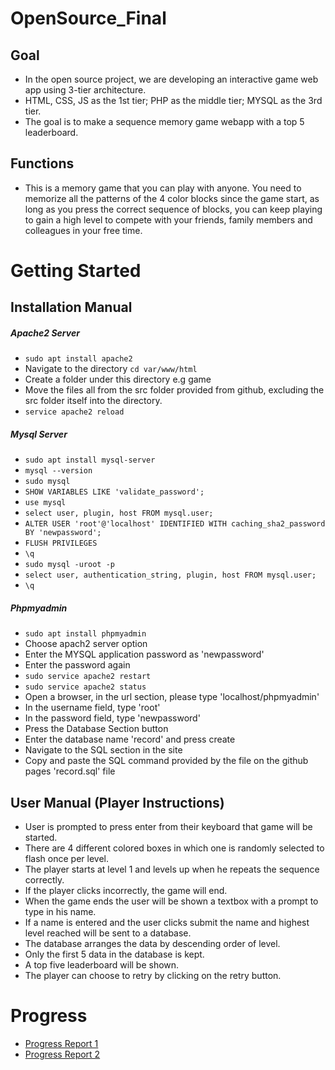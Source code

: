 
# OpenSource_Final  

## Goal 

- In the open source project, we are developing an interactive game web app using 3-tier architecture.
- HTML, CSS, JS as the 1st tier; PHP as the middle tier; MYSQL as the 3rd tier.
- The goal is to make a sequence memory game webapp with a top 5 leaderboard.  

## Functions

- This is a memory game that you can play with anyone. You need to memorize all the patterns of the 4 color blocks
since the game start, as long as you press the correct sequence of blocks, you can keep playing to gain a high level
to compete with your friends, family members and colleagues in your free time.

# Getting Started  

## Installation Manual

##### Apache2 Server
- `sudo apt install apache2`
- Navigate to the directory `cd var/www/html`
- Create a folder under this directory e.g game
- Move the files all from the src folder provided from github, excluding the src folder itself into the directory.
- `service apache2 reload`

##### Mysql Server
- `sudo apt install mysql-server`
- `mysql --version`
- `sudo mysql`
- `SHOW VARIABLES LIKE 'validate_password';`
- `use mysql`
- `select user, plugin, host FROM mysql.user;`
- `ALTER USER 'root'@'localhost' IDENTIFIED WITH caching_sha2_password BY 'newpassword';`
- `FLUSH PRIVILEGES`
- `\q`
- `sudo mysql -uroot -p`
- `select user, authentication_string, plugin, host FROM mysql.user;`
- `\q`

##### Phpmyadmin
- `sudo apt install phpmyadmin`
- Choose apach2 server option
- Enter the MYSQL application password as 'newpassword'
- Enter the password again
- `sudo service apache2 restart`
- `sudo service apache2 status`
- Open a browser, in the url section, please type 'localhost/phpmyadmin'
- In the username field, type 'root'
- In the password field, type 'newpassword'
- Press the Database Section button
- Enter the database name 'record' and press create
- Navigate to the SQL section in the site
- Copy and paste the SQL command provided by the file on the github pages 'record.sql' file

## User Manual (Player Instructions)
- User is prompted to press enter from their keyboard that game will be started.
- There are 4 different colored boxes in which one is randomly selected to flash once per level.
- The player starts at level 1 and levels up when he repeats the sequence correctly.
- If the player clicks incorrectly, the game will end.
- When the game ends the user will be shown a textbox with a prompt to type in his name.
- If a name is entered and the user clicks submit the name and highest level reached will be sent to a database.
- The database arranges the data by descending order of level.
- Only the first 5 data in the database is kept.
- A top five leaderboard will be shown.
- The player can choose to retry by clicking on the retry button.

# Progress

- [Progress Report 1](https://docs.google.com/presentation/d/1pnucE4IeUbuw6zmf1bAe1A6U_1m0hYKxIJ7IIfzFKus/edit?usp=sharing)
- [Progress Report 2](https://docs.google.com/presentation/d/1iZW16ctSKo_PPZF3NEzpBi6CLAMlOW3ueUZQg2FF61E/edit?usp=sharing)

